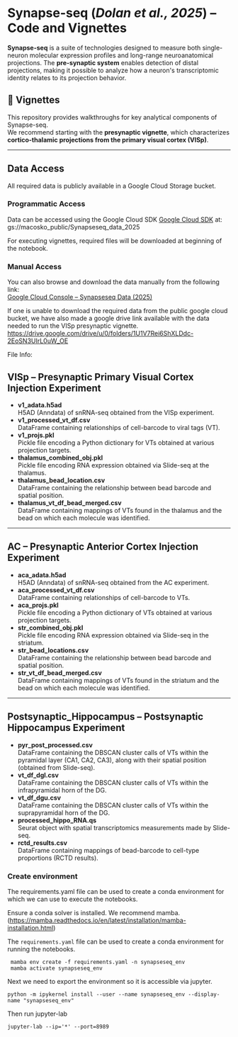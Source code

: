 # Synapse-seq (*Dolan et al., 2025*) – Code and Vignettes

**Synapse-seq** is a suite of technologies designed to measure both single-neuron molecular expression profiles and long-range neuroanatomical projections. The **pre-synaptic system** enables detection of distal projections, making it possible to analyze how a neuron's transcriptomic identity relates to its projection behavior.

## 📘 Vignettes

This repository provides walkthroughs for key analytical components of Synapse-seq.  
We recommend starting with the **presynaptic vignette**, which characterizes **cortico-thalamic projections from the primary visual cortex (VISp)**.

---

## Data Access

All required data is publicly available in a Google Cloud Storage bucket.

### Programmatic Access

Data can be accessed using the Google Cloud SDK [Google Cloud SDK](https://cloud.google.com/sdk/docs/install-sdk) at:
gs://macosko_public/Synapseseq_data_2025

For executing vignettes, required files will be downloaded at beginning of the notebook.

### Manual Access

You can also browse and download the data manually from the following link:  
[Google Cloud Console – Synapseseq Data (2025)](https://console.cloud.google.com/storage/browser/macosko_public/Synapseseq_data_2025)

If one is unable to download the required data from the public google cloud bucket, we have also made a google drive link available with the data needed to run the VISp presynaptic vignette.
https://drive.google.com/drive/u/0/folders/1U1V7Rei6ShXLDdc-2EoSN3UIrL0uW_OE


File Info:

## VISp – Presynaptic Primary Visual Cortex Injection Experiment

- **v1_adata.h5ad**  
  H5AD (Anndata) of snRNA-seq obtained from the VISp experiment.
- **v1_processed_vt_df.csv**  
  DataFrame containing relationships of cell-barcode to viral tags (VT).
- **v1_projs.pkl**  
  Pickle file encoding a Python dictionary for VTs obtained at various projection targets.
- **thalamus_combined_obj.pkl**  
  Pickle file encoding RNA expression obtained via Slide-seq at the thalamus.
- **thalamus_bead_location.csv**  
  DataFrame containing the relationship between bead barcode and spatial position.
- **thalamus_vt_df_bead_merged.csv**  
  DataFrame containing mappings of VTs found in the thalamus and the bead on which each molecule was identified.

---

## AC – Presynaptic Anterior Cortex Injection Experiment

- **aca_adata.h5ad**  
  H5AD (Anndata) of snRNA-seq obtained from the AC experiment.
- **aca_processed_vt_df.csv**  
  DataFrame containing relationships of cell-barcode to VTs.
- **aca_projs.pkl**  
  Pickle file encoding a Python dictionary of VTs obtained at various projection targets.
- **str_combined_obj.pkl**  
  Pickle file encoding RNA expression obtained via Slide-seq in the striatum.
- **str_bead_locations.csv**  
  DataFrame containing the relationship between bead barcode and spatial position.
- **str_vt_df_bead_merged.csv**  
  DataFrame containing mappings of VTs found in the striatum and the bead on which each molecule was identified.

---

## Postsynaptic_Hippocampus – Postsynaptic Hippocampus Experiment

- **pyr_post_processed.csv**  
  DataFrame containing the DBSCAN cluster calls of VTs within the pyramidal layer (CA1, CA2, CA3), along with their spatial position (obtained from Slide-seq).
- **vt_df_dgl.csv**  
  DataFrame containing the DBSCAN cluster calls of VTs within the infrapyramidal horn of the DG.
- **vt_df_dgu.csv**  
  DataFrame containing the DBSCAN cluster calls of VTs within the suprapyramidal horn of the DG.
- **processed_hippo_RNA.qs**  
  Seurat object with spatial transcriptomics measurements made by Slide-seq.
- **rctd_results.csv**  
  DataFrame containing mappings of bead-barcode to cell-type proportions (RCTD results).




### Create environment

The requirements.yaml file can be used to create a conda environment for which we can use to execute the notebooks.

Ensure a conda solver is installed. We recommend mamba. (https://mamba.readthedocs.io/en/latest/installation/mamba-installation.html)


The `requirements.yaml` file can be used to create a conda environment for running the notebooks.

```
 mamba env create -f requirements.yaml -n synapseseq_env
 mamba activate synapseseq_env
```

Next we need to export the environment so it is accessible via jupyter.
```
python -m ipykernel install --user --name synapseseq_env --display-name "synapseseq_env"
```

Then run jupyter-lab
```
jupyter-lab --ip='*' --port=8989
```
